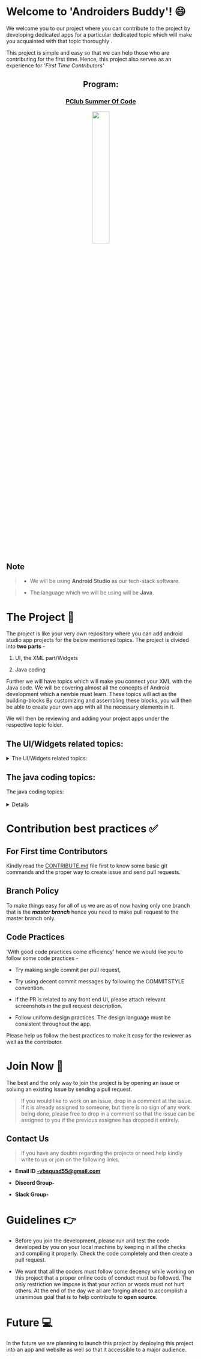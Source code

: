# Welcome to 'Androiders Buddy'! :smile:

We welcome you to our project where you can contribute to the project by developing dedicated apps for a particular dedicated topic which will make you acquainted with that topic thoroughly .

This project is simple and easy so that we can help those who are contributing for the first time. Hence, this project also serves as an experience for *'First Time Contributors'*

 <h2 align= "center"><b> Program: </b></h2>

<a href = "http://pclubsummerofcode.in//"><h3 align= "center"><b> PClub Summer Of Code </b></h3></a> 

<p align="center"><img width=30% src="https://github.com/VBSquad/Androiders-Buddy/blob/master/PClub%20Logo.jpeg"></p> 

## Note ##

  

>  - We will be using **Android Studio** as our tech-stack software.

>  - The language which we will be using will be **Java**.

  
  
  

# The Project :open_file_folder:

  

The project is like your very own repository where you can add android studio app projects for the below mentioned topics. The project is divided into **two parts** -

  

1. UI, the XML part/Widgets

2. Java coding

Further we will have topics which will make you connect your XML with the Java code. We will be covering almost all the concepts of Android development which a newbie must learn. These topics will act as the building-blocks By customizing and assembling these blocks, you will then be able to create your own app with all the necessary elements in it.

  

We will then be reviewing and adding your project apps under the respective topic folder.

  

## The UI/Widgets related topics:

  <details> 
 <summary>The UI/Widgets related topics: </summary > <br>

 - Working with Button
 - Toast
 - List item
 - CustomToast
 - ToggleButton 
 - CheckBoxCustom 
 - CheckBox 
 - RadioButton 
 - Dynamic RadioButton
 - CustomRadioButton 
 - AlertDialog 
 - Spinner 
 - AutoCompleteTextView 
 - ListView
 - CustomListView 
 - RatingBar 
 - WebView 
 - SeekBar 
 - DatePicker 
 - TimePicker 
 - Analog and Digital ProgressBar 
 - Vertical ScrollView 
 - HorizontalScrollView
 - ImageSwitcher 
 - ImageSlider 
 - ViewStub 
 - TabLayout 
 - TabLayout with FrameLayout 
 - SearchView 
 - SearchView on Toolbar 
 - EditText
</details>

  
## The java coding topics:

 <summary>The java coding topics: </summary > <br>
<details>

 - Activity LifeCycle
 - Implicit Intent
 - Explicit Intent
 - StartActivityForResult
 - Share App Data
 - Android Fragments
 - MediaPlayer: Audio
 - VideoView: Video
 - Recording Media 
 - TelephonyManager
 - Get Call State
 - Simple Caller 
 - TalkerPhone 
 - Call
 - Send SMS
 - Send Email
 
 </details>

# Contribution best practices :white_check_mark:

  

## For First time Contributors

Kindly read the [CONTRIBUTE.md](https://github.com/VBSquad/Androiders-Buddy/blob/master/CONTRIBUTE!.md) file first to know some basic git commands and the proper way to create issue and send pull requests.

  

## Branch Policy

To make things easy for all of us we are as of now having only one branch that is the ***master branch*** hence you need to make pull request to the master branch only.

  

## Code Practices

'With good code practices come efficiency' hence we would like you to follow some code practices -

  

- Try making single commit per pull request,

- Try using decent commit messages by following the COMMITSTYLE convention.

- If the PR is related to any front end UI, please attach relevant screenshots in the pull request description.

- Follow uniform design practices. The design language must be consistent throughout the app.

  

Please help us follow the best practices to make it easy for the reviewer as well as the contributor.

  
  
  

# Join Now :email:

  

The best and the only way to join the project is by opening an issue or solving an existing issue by sending a pull request.

> If you would like to work on an issue, drop in a comment at the issue. If it is already assigned to someone, but there is no sign of any work being done, please free to drop in a comment so that the issue can be assigned to you if the previous assignee has dropped it entirely.

  

## Contact Us

> If you have any doubts regarding the projects or need help kindly write to us or join on the following links.

-  **Email ID -vbsquad55@gmail.com**

-  **Discord Group-**

-  **Slack Group-**

  

# Guidelines :point_right:

- Before you join the development, please run and test the code developed by you on your local machine by keeping in all the checks and compiling it properly. Check the code completely and then create a pull request.

  

- We want that all the coders must follow some decency while working on this project that a proper online code of conduct must be followed. The only restriction we impose is that your action or words must not hurt others. At the end of the day we all are forging ahead to accomplish a unanimous goal that is to help contribute to **open source**.

  

# Future :computer:

In the future we are planning to launch this project by deploying this project into an app and website as well so that it accessible to a major audience.

